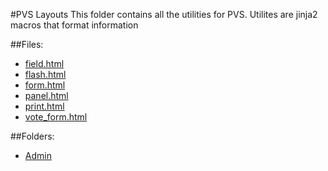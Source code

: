 #PVS Layouts
This folder contains all the utilities for PVS. Utilites are jinja2 macros that format information

##Files:
* [field.html](/admin/docs/templates/util/field.html)
* [flash.html](/admin/docs/templates/util/flash.html)
* [form.html](/admin/docs/templates/util/form.html)
* [panel.html](/admin/docs/templates/util/panel.html)
* [print.html](/admin/docs/templates/util/print.html)
* [vote_form.html](/admin/docs/templates/util/vote_form.html)

##Folders:
* [Admin](/admin/docs/templates/util/admin/)
